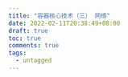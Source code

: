```yaml
---
title: "容器核心技术（三） 网络"
date: 2022-02-11T20:38:49+08:00
draft: true
toc: true
comments: true
tags:
  - untagged
---
```


